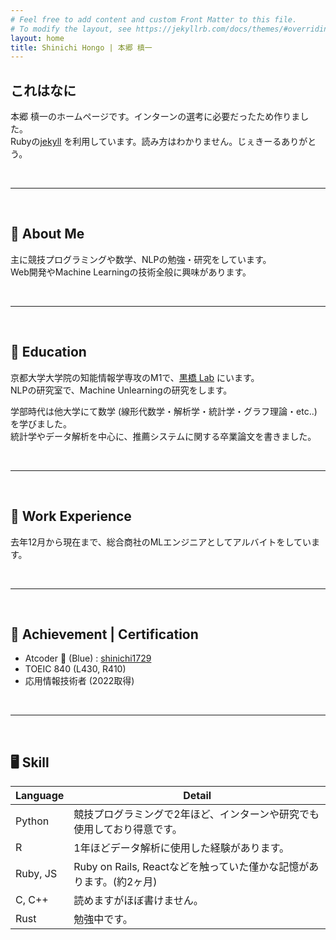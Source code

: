 ```yaml
---
# Feel free to add content and custom Front Matter to this file.
# To modify the layout, see https://jekyllrb.com/docs/themes/#overriding-theme-defaults
layout: home
title: Shinichi Hongo | 本郷 槙一
---
```


## これはなに
本郷 槙一のホームページです。インターンの選考に必要だったため作りました。 <br>
Rubyの[jekyll](https://jekyllrb.com/) を利用しています。読み方はわかりません。じぇきーるありがとう。<br>

<br />

---

<br />

## 🌱 About Me 
主に競技プログラミングや数学、NLPの勉強・研究をしています。 <br>
Web開発やMachine Learningの技術全般に興味があります。 <br>

<br />

---

<br />

## 🏫 Education 
京都大学大学院の知能情報学専攻のM1で、[黒橋 Lab](https://nlp.ist.i.kyoto-u.ac.jp/) にいます。<br>
NLPの研究室で、Machine Unlearningの研究をします。<br>

学部時代は他大学にて数学 (線形代数学・解析学・統計学・グラフ理論・etc..)を学びました。<br>統計学やデータ解析を中心に、推薦システムに関する卒業論文を書きました。<br>

<br />

---

<br />

## 🧳 Work Experience 
去年12月から現在まで、総合商社のMLエンジニアとしてアルバイトをしています。<br>
<!-- LLMの適用やアルゴリズムの改善などにより、社内業務の自動化を行なっています。 <br> -->

<br />

---

<br />

## 👑 Achievement | Certification
- Atcoder 🐳 (Blue) : [shinichi1729](https://atcoder.jp/users/shinichi1729)
- TOEIC 840 (L430, R410)
- 応用情報技術者 (2022取得)

<br />

---

<br />

## 🖥 Skill


| Language | Detail |
| ----- | ----- |
| Python | 競技プログラミングで2年ほど、インターンや研究でも使用しており得意です。 |
| R | 1年ほどデータ解析に使用した経験があります。|
| Ruby, JS |Ruby on Rails, Reactなどを触っていた僅かな記憶があります。(約2ヶ月)| 
| C, C++| 読めますがほぼ書けません。 | 
| Rust | 勉強中です。 | 

<br />




